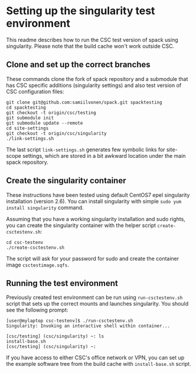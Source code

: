 
# Setting up the singularity test environment

This readme describes how to run the CSC test version of spack using
singularity. Please note that the build cache won't work outside CSC.

## Clone and set up the correct branches

These commands clone the fork of spack repository and a submodule
that has CSC specific additions (singularity settings) and also
test version of CSC configuration files:
```
git clone git@github.com:samiilvonen/spack.git spacktesting
cd spacktesting
git checkout -t origin/csc/testing
git submodule init
git submodule update --remote
cd site-settings
git checkout -t origin/csc/singularity
./link-settings.sh
```
The last script `link-settings.sh` generates few symbolic links for
site-scope settings, which are stored in a bit awkward location
under the main spack repository.

## Create the singularity container

These instructions have been tested using default CentOS7 epel
singularity installation (version 2.6). You can install singularity
with simple `sudo yum install singularity` command.

Assuming that you have a working singularity installation and sudo
rights, you can create the singularity container with the helper
script `create-csctestenv.sh`:
```
cd csc-testenv
./create-csctestenv.sh
```
The script will ask for your password for sudo and create the
container image `csctestimage.sqfs`.

## Running the test environment

Previously created test environment can be run using
`run-csctestenv.sh` script that sets up the correct mounts and
launches singularity. You should see the following prompt:
```
[user@mylaptop csc-testenv]$ ./run-csctestenv.sh 
Singularity: Invoking an interactive shell within container...

[csc/testing] (csc/singularity) ~: ls
install-base.sh
[csc/testing] (csc/singularity) ~: 
```
If you have access to either CSC's office network or VPN, you
can set up the example software tree from the build cache with
`install-base.sh` script. 
